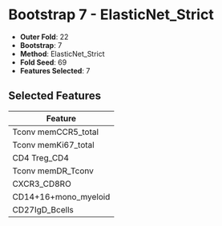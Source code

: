 # Bootstrap 7 - ElasticNet_Strict

- **Outer Fold**: 22
- **Bootstrap**: 7
- **Method**: ElasticNet_Strict
- **Fold Seed**: 69
- **Features Selected**: 7

## Selected Features

| Feature |
|---------|
| Tconv memCCR5_total |
| Tconv memKi67_total |
| CD4 Treg_CD4 |
| Tconv memDR_Tconv |
| CXCR3_CD8RO |
| CD14+16+mono_myeloid |
| CD27IgD_Bcells |
